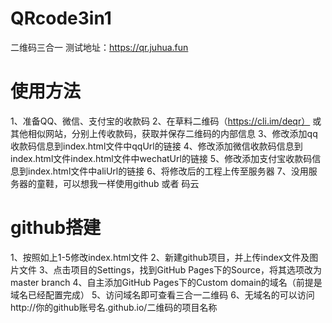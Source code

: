# QRcode3in1
二维码三合一
测试地址：https://qr.juhua.fun
# 使用方法
1、准备QQ、微信、支付宝的收款码
2、在草料二维码（https://cli.im/deqr） 或其他相似网站，分别上传收款码，获取并保存二维码的内部信息
3、修改添加qq收款码信息到index.html文件中qqUrl的链接
4、修改添加微信收款码信息到index.html文件index.html文件中wechatUrl的链接
5、修改添加支付宝收款码信息到index.html文件中aliUrl的链接
6、将修改后的工程上传至服务器
7、没用服务器的童鞋，可以想我一样使用github 或者 码云
# github搭建
1、按照如上1-5修改index.html文件
2、新建github项目，并上传index文件及图片文件
3、点击项目的Settings，找到GitHub Pages下的Source，将其选项改为master branch
4、自主添加GitHub Pages下的Custom domain的域名（前提是域名已经配置完成）
5、访问域名即可查看三合一二维码
6、无域名的可以访问http://你的github账号名.github.io/二维码的项目名称
